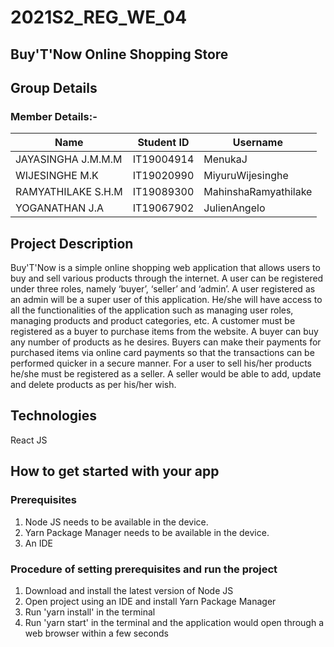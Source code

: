 # 2021S2_REG_WE_04

## Buy'T'Now Online Shopping Store

## Group Details

### Member Details:-

| Name  | Student ID |Username|
| ------------- | ------------- |-------------|
| JAYASINGHA J.M.M.M  | IT19004914  | MenukaJ |
| WIJESINGHE M.K | IT19020990   | MiyuruWijesinghe |
| RAMYATHILAKE S.H.M| IT19089300 | MahinshaRamyathilake |
| YOGANATHAN J.A| IT19067902 | JulienAngelo |

## Project Description
Buy'T'Now is a simple online shopping web application that allows users to buy and sell various products through the internet. A user can be registered under three roles, namely ‘buyer’, ‘seller’ and ‘admin’. A user registered as an admin will be a super user of this application. He/she will have access to all the functionalities of the application such as managing user roles, managing products and product categories, etc. A customer must be registered as a buyer to purchase items from the website. A buyer can buy any number of products as he desires. Buyers can make their payments for purchased items via online card payments so that the transactions can be performed quicker in a secure manner. For a user to sell his/her products he/she must be registered as a seller. A seller would be able to add, update and delete products as per his/her wish.


## Technologies
React JS


## How to get started with your app
### Prerequisites
1. Node JS needs to be available in the device.
2. Yarn Package Manager needs to be available in the device.
3. An IDE


### Procedure of setting prerequisites and run the project
1. Download and install the latest version of Node JS
2. Open project using an IDE and install Yarn Package Manager 
3. Run 'yarn install' in the terminal
4. Run 'yarn start' in the terminal and the application would open through a web browser within a few seconds 















